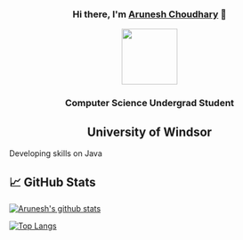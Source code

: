 
<!---
arun-esh/arun-esh is a ✨ special ✨ repository because its `README.md` (this file) appears on your GitHub profile.
You can click the Preview link to take a look at your changes.
--->


<h3 align="center">
Hi there, I'm <a href="https://arun-esh.github.io/" target="_blank" rel="noreferrer">Arunesh Choudhary</a> 👋
</h3>



<p align="center">
  <a href="https://arun-esh@github.io/" target="_blank" rel="noreferrer"><img src="https://avatars.githubusercontent.com/u/59122465?s=400&u=ed20b0991055abaeb8a23244f02944e319370414&v=4" width=100px, height=100px,alt="my banner"></a>
</p>


<h3 align="center">
Computer Science Undergrad Student
</h3> 
<h2 align="center">
University of Windsor
</h2> 

Developing skills on Java


## 📈 GitHub Stats 

[![Arunesh's github stats](https://github-readme-stats.vercel.app/api?username=arun-esh&count_private=true&show_icons=true&include_all_commits=true&theme=merko)](https://github.com/arun-esh)

[![Top Langs](https://github-readme-stats.vercel.app/api/top-langs/?username=arun-esh&layout=compact&theme=merko)](https://github.com/arun-esh)

